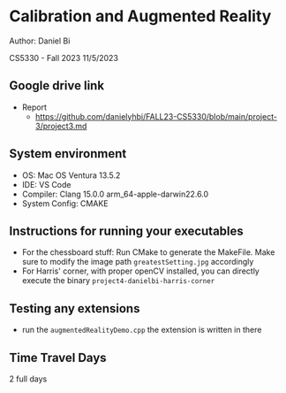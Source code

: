 # Calibration and Augmented Reality
Author: Daniel Bi

CS5330 - Fall 2023
11/5/2023

## Google drive link
- Report
   - https://github.com/danielyhbi/FALL23-CS5330/blob/main/project-3/project3.md

## System environment
- OS: Mac OS Ventura 13.5.2
- IDE: VS Code
- Compiler: Clang 15.0.0 arm_64-apple-darwin22.6.0
- System Config: CMAKE

## Instructions for running your executables
- For the chessboard stuff: Run CMake to generate the MakeFile. Make sure to modify the image path `greatestSetting.jpg` accordingly
- For Harris' corner, with proper openCV installed, you can directly execute the binary `project4-danielbi-harris-corner`

## Testing any extensions
- run the `augmentedRealityDemo.cpp` the extension is written in there

## Time Travel Days
2 full days
